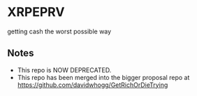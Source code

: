 # XRPEPRV
getting cash the worst possible way

## Notes
- This repo is NOW DEPRECATED.
- This repo has been merged into the bigger proposal repo at https://github.com/davidwhogg/GetRichOrDieTrying
